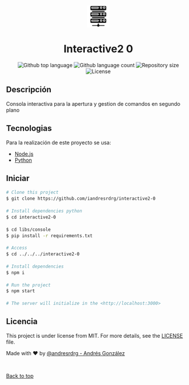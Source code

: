 <div align="center" id="top"> 
  <img width="60" src="./icon.png" alt="Interactive2 0" />

  <!-- <a href="https://interactive20.netlify.app">Demo</a> -->
</div>

<h1 align="center">Interactive2 0</h1>

<p align="center">
  <img alt="Github top language" src="https://img.shields.io/github/languages/top/iandresrdrg/interactive2-0?color=56BEB8">

  <img alt="Github language count" src="https://img.shields.io/github/languages/count/iandresrdrg/interactive2-0?color=56BEB8">

  <img alt="Repository size" src="https://img.shields.io/github/repo-size/iandresrdrg/interactive2-0?color=56BEB8">

  <img alt="License" src="https://img.shields.io/github/license/iandresrdrg/interactive2-0?color=56BEB8">

  <!-- <img alt="Github issues" src="https://img.shields.io/github/issues/iandresrdrg/interactive2-0?color=56BEB8" /> -->

  <!-- <img alt="Github forks" src="https://img.shields.io/github/forks/iandresrdrg/interactive2-0?color=56BEB8" /> -->

  <!-- <img alt="Github stars" src="https://img.shields.io/github/stars/iandresrdrg/interactive2-0?color=56BEB8" /> -->
</p>

<!-- Status -->

<!-- <h4 align="center"> 
	🚧  Interactive2 0 🚀 Under construction...  🚧
</h4> 

<hr> -->

## Descripción ##

Consola interactiva para la apertura y gestion de comandos en segundo plano

## Tecnologias ##

Para la realización de este proyecto se usa:

- [Node.js](https://nodejs.org/en/)
- [Python](https://python.org/)

## Iniciar ##

```bash
# Clone this project
$ git clone https://github.com/iandresrdrg/interactive2-0

# Install dependencies python
$ cd interactive2-0

$ cd libs/console
$ pip install -r requirements.txt

# Access
$ cd ../../../interactive2-0

# Install dependencies
$ npm i

# Run the project
$ npm start

# The server will initialize in the <http://localhost:3000>
```

## Licencia ##

This project is under license from MIT. For more details, see the [LICENSE](LICENSE.md) file.


Made with :heart: by <a href="https://github.com/iandresrdrg" target="_blank"> @andresrdrg - Andrés González</a>

&#xa0;

<a href="#top">Back to top</a>

